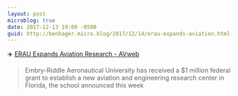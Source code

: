 ```yaml
---
layout: post
microblog: true
date: 2017-12-13 19:09 -0500
guid: http://benhager.micro.blog/2017/12/14/erau-expands-aviation.html
---
```

✈️ [ERAU Expands Aviation Research - AVweb](https://www.avweb.com/avwebflash/news/ERAU-Expands-Aviation-Research-230042-1.html)

> Embry-Riddle Aeronautical University has received a $1 million federal grant to establish a new aviation and engineering research center in Florida, the school announced this week
